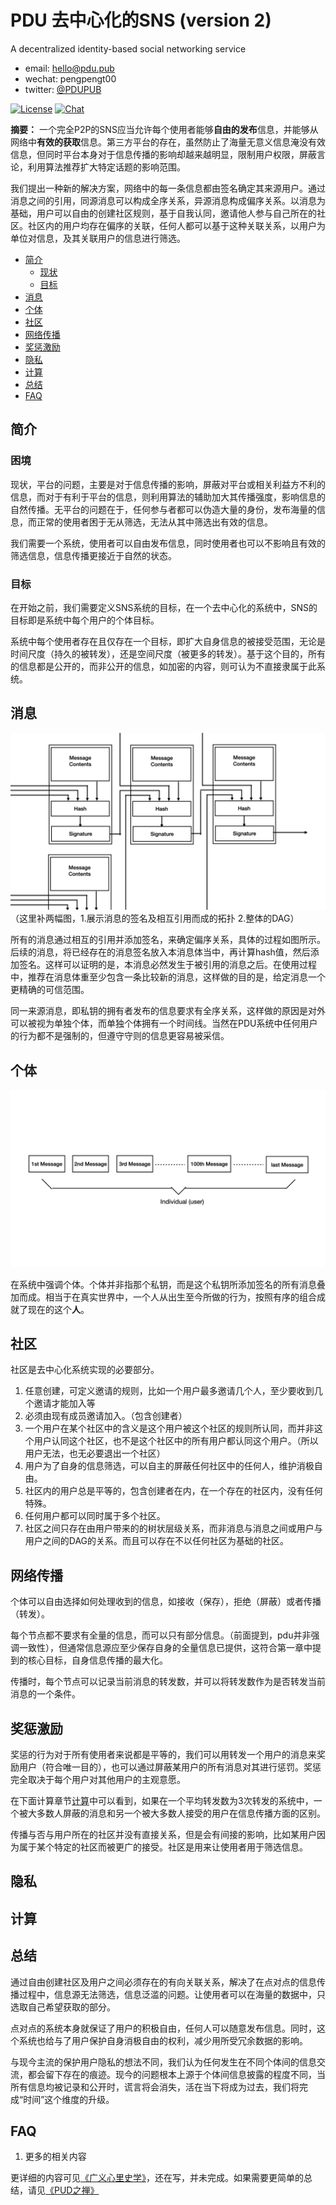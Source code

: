 # PDU 去中心化的SNS (version 2)
A decentralized identity-based social networking service

* email: hello@pdu.pub
* wechat: pengpengt00
* twitter: [@PDUPUB](https://twitter.com/pdupub)

[![License](https://img.shields.io/badge/license-GPL%20v3-blue.svg)](LICENSE)
[![Chat](https://img.shields.io/badge/gitter-Docs%20chat-4AB495.svg)](https://gitter.im/pdupub/Welcome)

**摘要：** 一个完全P2P的SNS应当允许每个使用者能够**自由的发布**信息，并能够从网络中**有效的获取**信息。第三方平台的存在，虽然防止了海量无意义信息淹没有效信息，但同时平台本身对于信息传播的影响却越来越明显，限制用户权限，屏蔽言论，利用算法推荐扩大特定话题的影响范围。

我们提出一种新的解决方案，网络中的每一条信息都由签名确定其来源用户。通过消息之间的引用，同源消息可以构成全序关系，异源消息构成偏序关系。以消息为基础，用户可以自由的创建社区规则，基于自我认同，邀请他人参与自己所在的社区。社区内的用户均存在偏序的关联，任何人都可以基于这种关联关系，以用户为单位对信息，及其关联用户的信息进行筛选。

<!-- MarkdownTOC depth=4 autolink=true bracket=round list_bullets="-*+" -->
- [简介](#简介)
  * [现状](#困境) 
  * [目标](#目标)
- [消息](#消息)
- [个体](#个体)
- [社区](#社区)
- [网络传播](#网络传播)
- [奖惩激励](#奖惩激励)
- [隐私](#隐私)
- [计算](#计算)
- [总结](#总结)
- [FAQ](#faq)
<!-- /MarkdownTOC -->

## 简介

### 困境

现状，平台的问题，主要是对于信息传播的影响，屏蔽对平台或相关利益方不利的信息，而对于有利于平台的信息，则利用算法的辅助加大其传播强度，影响信息的自然传播。无平台的问题在于，任何参与者都可以伪造大量的身份，发布海量的信息，而正常的使用者困于无从筛选，无法从其中筛选出有效的信息。

我们需要一个系统，使用者可以自由发布信息，同时使用者也可以不影响且有效的筛选信息，信息传播更接近于自然的状态。

### 目标
在开始之前，我们需要定义SNS系统的目标，在一个去中心化的系统中，SNS的目标即是系统中每个用户的个体目标。

系统中每个使用者存在且仅存在一个目标，即扩大自身信息的被接受范围，无论是时间尺度（持久的被转发），还是空间尺度（被更多的转发）。基于这个目的，所有的信息都是公开的，而非公开的信息，如加密的内容，则可认为不直接隶属于此系统。

## 消息
![msgs](../res/MsgLink.jpeg)
（这里补两幅图，1.展示消息的签名及相互引用而成的拓扑 2.整体的DAG）

所有的消息通过相互的引用并添加签名，来确定偏序关系，具体的过程如图所示。后续的消息，将已经存在的消息签名放入本消息体当中，再计算hash值，然后添加签名。这样可以证明的是，本消息必然发生于被引用的消息之后。在使用过程中，推荐在消息体重至少包含一条比较新的消息，这样做的目的是，给定消息一个更精确的可信范围。

同一来源消息，即私钥的拥有者发布的信息要求有全序关系，这样做的原因是对外可以被视为单独个体，而单独个体拥有一个时间线。当然在PDU系统中任何用户的行为都不是强制的，但遵守守则的信息更容易被采信。

## 个体

![msgs](../res/Individual.jpeg)

在系统中强调个体。个体并非指那个私钥，而是这个私钥所添加签名的所有消息叠加而成。相当于在真实世界中，一个人从出生至今所做的行为，按照有序的组合成就了现在的这个**人**。

## 社区

社区是去中心化系统实现的必要部分。

1. 任意创建，可定义邀请的规则，比如一个用户最多邀请几个人，至少要收到几个邀请才能加入等
2. 必须由现有成员邀请加入。（包含创建者）
3. 一个用户在某个社区中的含义是这个用户被这个社区的规则所认同，而并非这个用户认同这个社区，也不是这个社区中的所有用户都认同这个用户。（所以用户无法，也无必要退出一个社区）
4. 用户为了自身的信息筛选，可以自主的屏蔽任何社区中的任何人，维护消极自由。
5. 社区内的用户总是平等的，包含创建者在内，在一个存在的社区内，没有任何特殊。
6. 任何用户都可以同时属于多个社区。
7. 社区之间只存在由用户带来的的树状层级关系，而非消息与消息之间或用户与用户之间的DAG的关系。而且可以存在不以任何社区为基础的社区。

## 网络传播

个体可以自由选择如何处理收到的信息，如接收（保存），拒绝（屏蔽）或者传播（转发）。

每个节点都不要求有全量的信息，而可以只有部分信息。（前面提到，pdu并非强调一致性），但通常信息源应至少保存自身的全量信息已提供，这符合第一章中提到的核心目标，自身信息传播的最大化。

传播时，每个节点可以记录当前消息的转发数，并可以将转发数作为是否转发当前消息的一个条件。

## 奖惩激励

奖惩的行为对于所有使用者来说都是平等的，我们可以用转发一个用户的消息来奖励用户（符合唯一目的），也可以通过屏蔽某用户的所有消息对其进行惩罚。奖惩完全取决于每个用户对其他用户的主观意愿。

在下面计算章节[计算](#计算)中可以看到，如果在一个平均转发数为3次转发的系统中，一个被大多数人屏蔽的消息和另一个被大多数人接受的用户在信息传播方面的区别。

传播与否与用户所在的社区并没有直接关系，但是会有间接的影响，比如某用户因为属于某个特定的社区而被更广的接受。社区是用来让使用者用于筛选信息。

## 隐私

## 计算

## 总结

通过自由创建社区及用户之间必须存在的有向关联关系，解决了在点对点的信息传播过程中，信息源无法筛选，信息泛滥的问题。让使用者可以在海量的数据中，只选取自己希望获取的部分。

点对点的系统本身就保证了用户的积极自由，任何人可以随意发布信息。同时，这个系统也给与了用户保护自身消极自由的权利，减少用所受冗余数据的影响。

与现今主流的保护用户隐私的想法不同，我们认为任何发生在不同个体间的信息交流，都会留下存在的痕迹。现今的问题根本上源于个体间信息披露的程度不同，当所有信息均被记录和公开时，谎言将会消失，活在当下将成为过去，我们将完成“时间”这个维度的升级。

## FAQ

1. 更多的相关内容

更详细的内容可见[《广义心里史学》](GeneralPsychohistory.md)，还在写，并未完成。如果需要更简单的总结，请见[《PUD之禅》](Zen.md)